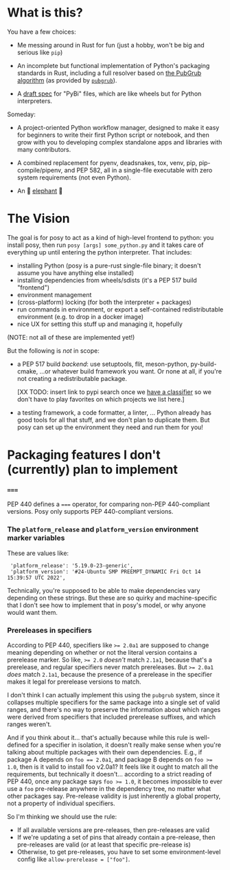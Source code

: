 # What is this?

You have a few choices:

- Me messing around in Rust for fun (just a hobby, won't be big and
  serious like `pip`)
  
- An incomplete but functional implementation of Python's packaging
  standards in Rust, including a full resolver based on [the PubGrub
  algorithm](https://nex3.medium.com/pubgrub-2fb6470504f) (as provided
  by [`pubgrub`](https://docs.rs/pubgrub/)).

- A [draft
  spec](https://github.com/njsmith/posy/blob/main/pybi/README.md) for
  "PyBi" files, which are like wheels but for Python interpreters.
  
Someday:

- A project-oriented Python workflow manager, designed to
  make it easy for beginners to write their first Python script or
  notebook, and then grow with you to developing complex standalone
  apps and libraries with many contributors.
  
- A combined replacement for pyenv, deadsnakes, tox, venv, pip,
  pip-compile/pipenv, and PEP 582, all in a single-file executable
  with zero system requirements (not even Python).

- An 🐘
  [elephant](https://mail.python.org/archives/list/distutils-sig@python.org/thread/YFJITQB37MZOPOFJJF3OAQOY4TOAFXYM/#YFJITQB37MZOPOFJJF3OAQOY4TOAFXYM)
  🐘


# The Vision

The goal is for posy to act as a kind of high-level frontend to python: you
install posy, then run `posy [args] some_python.py` and it takes care of
everything up until entering the python interpreter. That includes:

- installing Python (posy is a pure-rust single-file binary; it doesn't assume
  you have anything else installed)
- installing dependencies from wheels/sdists (it's a PEP 517 build "frontend")
- environment management 
- (cross-platform) locking (for both the interpreter + packages)
- run commands in environment, or export a self-contained redistributable
  environment (e.g. to drop in a docker image)
- nice UX for setting this stuff up and managing it, hopefully

(NOTE: not all of these are implemented yet!)

But the following is *not* in scope:

- a PEP 517 build *backend*: use setuptools, flit, meson-python, py-build-cmake,
  ...or whatever build framework you want. Or none at all, if you're not
  creating a redistributable package.

  [XX TODO: insert link to pypi search once we [have a
  classifier](https://discuss.python.org/t/improving-discoverability-of-build-backends/20140/)
  so we don't have to play favorites on which projects we list here.]

- a testing framework, a code formatter, a linter, ... Python already has good
  tools for all that stuff, and we don't plan to duplicate them. But posy can
  set up the environment they need and run them for you!


# Packaging features I don't (currently) plan to implement

### `===`

PEP 440 defines a `===` operator, for comparing non-PEP 440-compliant versions.
Posy only supports PEP 440-compliant versions.


### The `platform_release` and `platform_version` environment marker variables

These are values like:

```
 'platform_release': '5.19.0-23-generic',
 'platform_version': '#24-Ubuntu SMP PREEMPT_DYNAMIC Fri Oct 14 15:39:57 UTC 2022',
```

Technically, you're supposed to be able to make dependencies vary depending on
these strings. But these are so quirky and machine-specific that I don't see how
to implement that in posy's model, or why anyone would want them.


### Prereleases in specifiers

According to PEP 440, specifiers like `>= 2.0a1` are supposed to
change meaning depending on whether or not the literal version
contains a prerelease marker. So like, `>= 2.0` *doesn't* match
`2.1a1`, because that's a prerelease, and regular specifiers never
match prereleases. But `>= 2.0a1` *does* match `2.1a1`, because the
presence of a prerelease in the specifier makes it legal for
prerelease versions to match.
  
I don't think I can actually implement this using the `pubgrub`
system, since it collapses multiple specifiers for the same package
into a single set of valid ranges, and there's no way to preserve the
information about which ranges were derived from specifiers that
included prerelease suffixes, and which ranges weren't.
  
And if you think about it... that's actually because while this rule is
well-defined for a specifier in isolation, it doesn't really make sense when
you're talking about multiple packages with their own dependencies. E.g., if
package A depends on `foo == 2.0a1`, and package B depends on `foo >= 1.0`, then
is it valid to install foo v2.0a1? It feels like it ought to match all the
requirements, but technically it doesn't... according to a strict reading of PEP
440, once any package says `foo >= 1.0`, it becomes impossible to ever use a
`foo` pre-release anywhere in the dependency tree, no matter what other packages
say. Pre-release validity is just inherently a global property, not a property
of individual specifiers.
  
So I'm thinking we should use the rule:

- If all available versions are pre-releases, then pre-releases are valid
- If we're updating a set of pins that already contain a pre-release,
  then pre-releases are valid (or at least that specific pre-release
  is)
- Otherwise, to get pre-releases, you have to set some
  environment-level config like `allow-prerelease = ["foo"]`.
